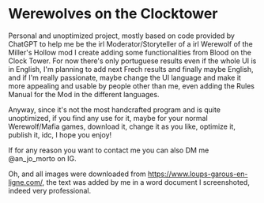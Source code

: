 # Werewolves on the Clocktower
Personal and unoptimized project, mostly based on code provided by ChatGPT to help me be the irl Moderator/Storyteller of a irl Werewolf of the Miller's Hollow mod I create adding some functionalities from Blood on the Clock Tower.
For now there's only portuguese results even if the whole UI is in English, I'm planning to add next Frech results and finally maybe English, and if I'm really passionate, maybe change the UI language and make it more appealing and usable by people other than me, even adding the Rules Manual for the Mod in the different languages.

Anyway, since it's not the most handcrafted program and is quite unoptimized, if you find any use for it, maybe for your normal Werewolf/Mafia games, download it, change it as you like, optimize it, publish it, idc, I hope you enjoy!

If for any reason you want to contact me you can also DM me @an_jo_morto on IG.

Oh, and all images were downloaded from https://www.loups-garous-en-ligne.com/, the text was added by me in a word document I screenshoted, indeed very professional.
